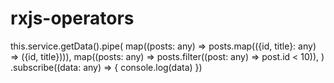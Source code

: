 # rxjs-operators


this.service.getData().pipe(
      map((posts: any) => posts.map(({id, title}: any) => ({id, title}))),
      map((posts: any) => posts.filter((post: any) => post.id < 10)),
    )
    .subscribe((data: any) => {
      console.log(data)
    })
